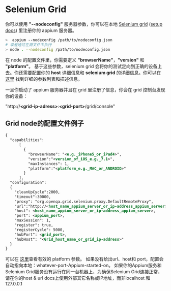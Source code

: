 # Selenium Grid

你可以使用 <b>"--nodeconfig"</b> 服务器参数，你可以在本地 [Selenium grid](https://code.google.com/p/selenium/wiki/Grid2) ([setup docs](http://docs.seleniumhq.org/docs/07_selenium_grid.jsp)) 里注册你的 appium 服务器。

```bash
>  appium --nodeconfig /path/to/nodeconfig.json
# 或者通过在源文件中执行
> node . --nodeconfig /path/to/nodeconfig.json
```

在 node 的配置文件里，你需要定义 <b>"browserName"</b>，<b>"version"</b> 和 <b>"platform"</b>。
基于这些参数，selenium grid 会将你的测试定向到正确的设备上去。你还需要配置你的 <b>host</b> 详细信息和
<b>selenium grid</b> 的详细信息。你可以在 <a href="http://code.google.com/p/selenium/source/browse/java/server/src/org/openqa/grid/common/defaults/GridParameters.properties">这里</a> 找到详细的参数列表和描述信息。

一旦你启动了 appium 服务器并且在 grid 里注册了信息，你会在 grid 控制台发现你的设备：

"http://**\<grid-ip-adress\>**:**\<grid-port\>**/grid/console"

## Grid node的配置文件例子

```xml
{
  "capabilities":
      [
        {
          "browserName": "<e.g._iPhone5_or_iPad4>",
          "version":"<version_of_iOS_e.g._7.1>",
          "maxInstances": 1,
          "platform":"<platform_e.g._MAC_or_ANDROID>"
        }
      ],
  "configuration":
  {
    "cleanUpCycle":2000,
    "timeout":30000,
    "proxy": "org.openqa.grid.selenium.proxy.DefaultRemoteProxy",
    "url":"http://<host_name_appium_server_or_ip-address_appium_server>:<appium_port>/wd/hub",
    "host": <host_name_appium_server_or_ip-address_appium_server>,
    "port": <appium_port>,
    "maxSession": 1,
    "register": true,
    "registerCycle": 5000,
    "hubPort": <grid_port>,
    "hubHost": "<Grid_host_name_or_grid_ip-address>"
  }
}
```

可以在 <a href="http://selenium.googlecode.com/git/docs/api/java/org/openqa/selenium/Platform.html">这里</a>查看有效的 platform 参数。
如果没有给出url、host和 port，配置会自动指向本地：whatever-port-Appium-started-on。
如果你的Appium服务和Selenium Grid服务没有运行在同一台机器上，为确保Selenium Grid连接正常，请在你的host & url docs上使用外部其它名称或IP地址，而非localhost 和 127.0.0.1
